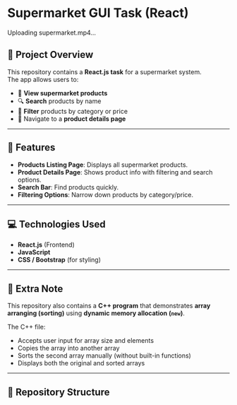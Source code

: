 # Supermarket GUI Task (React)

Uploading supermarket.mp4…





## 📌 Project Overview
This repository contains a **React.js task** for a supermarket system.  
The app allows users to:

- 🛒 **View supermarket products**  
- 🔍 **Search** products by name  
- 🎯 **Filter** products by category or price  
- 📄 Navigate to a **product details page**

---

## 🚀 Features
- **Products Listing Page**: Displays all supermarket products.  
- **Product Details Page**: Shows product info with filtering and search options.  
- **Search Bar**: Find products quickly.  
- **Filtering Options**: Narrow down products by category/price.  

---

## 💻 Technologies Used
- **React.js** (Frontend)  
- **JavaScript**  
- **CSS / Bootstrap** (for styling)  

---

## 📝 Extra Note
This repository also contains a **C++ program** that demonstrates **array arranging (sorting)** using **dynamic memory allocation (`new`)**.  

The C++ file:
- Accepts user input for array size and elements  
- Copies the array into another array  
- Sorts the second array manually (without built-in functions)  
- Displays both the original and sorted arrays  

---

## 📂 Repository Structure
